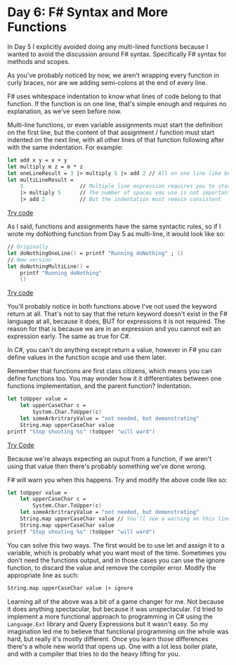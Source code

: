 # Day 6: F# Syntax and More Functions

In Day 5 I explicitly avoided doing any multi-lined functions because I wanted to avoid the discussion around F# syntax. Specifically F# syntax for methods and scopes.

As you've probably noticed by now, we aren't wrapping every function in curly braces, nor are we adding semi-colons at the end of every line.

F# uses whitespace indentation to know what lines of code belong to that function. If the function is on one line, that's simple enough and requires no explanation, as we've seen before now.

Multi-line functions, or even variable assignments must start the definition on the first line, but the content of that assignment / function must start indented on the next line, with all other lines of that function following after with the same indentation.
For example:

```fsharp
let add x y = x + y
let multiply m z = m * z
let oneLineResult = 3 |> multiply 5 |> add 2 // All on one line like before, no problem
let multiLineResult =
    3                  // Multiple line expression requires you to start on the next line
    |> multiply 5      // The number of spaces you use is not important
    |> add 2           // But the indentation must remain consistent
```
[Try code](https://try.fsharp.org/#?code=DYUwLgBAhgJjEA8IE8IF5EQNQoLAChRIBbAV2DAEsAHYVYiAL3QgYComCCiIB7AOxAAZSoIBKIAM7lIGAMwQAPgD5WMmnQgBWJatjwATBAD0xiAEFgwPvxsgIwUSAA0ESbwj8P1AE68ARqDE3OBqFJQi4lIy6AQQ8RAKphAAsuq09o6CECAIvlKSlAIQPiAAjqSUpZIovKQQYB6SYFA+kMVgABb2ggiQWSBxCSphVLSoOskAKt2epMT+ID58AGZu1FAAxlK19aSS9pQ1XpCUxNS8bVD8YEPxI-oQRskAQqSQXSD0+5ClxFCiCCbASFZogG4EIA&html=DwCwLgtgNgfAsAKAAQqaApgQwCb2ag4CdMTJcMABwFp0BHAVwEsA3AXgCIBhAewDsw6AdQAqAT0roOSAMb9BAzoIAeYAPThoAbhkhMAJwDOJNgzAAzagA4OeQhqy5EhAEY9sYu6mBq3HvD6asEA&css=Q)

As I said, functions and assignments have the same syntactic rules, so if I wrote my doNothing function from Day 5 as multi-line, it would look like so:

```fsharp
// Originally
let doNothingOneLine() = printf "Running doNothing" ; ()
// New version
let doNothingMultiLine() =
    printf "Running doNothing"
    ()
```
[Try code](https://try.fsharp.org/#?code=PTAEHkCcEsHNoHYEMA2KCeBYAUCgpgC6gAmA9gHKkEAWis4CeAMongBQCUoAvKAA4wEBAGagARACUArggR0SFKrQSwxoANyhOOHCFDk8Ad1AA3PJADO0Ughz4iZSjToBZKSgLQWjTjxygA-kERcWlZeUclOjF-QM4gA&html=DwCwLgtgNgfAsAKAAQqaApgQwCb2ag4CdMTJcMABwFp0BHAVwEsA3AXgCIBhAewDsw6AdQAqAT0roOSAMb9BAzoIAeYAPThoAbhkhMAJwDOJNgzAAzagA4OeQhqy5EhAEY9sYu6mBq3HvD6asEA&css=Q)

You'll probably notice in both functions above I've not used the keyword return at all. That's not to say that the return keyword doesn't exist in the F# language at all, because it does, BUT for expressions it is not required. The reason for that is because we are in an expression and you cannot exit an expression early. The same as true for C#.

In C#, you can't do anything except return a value, however in F# you can define values in the function scope and use them later.

Remember that functions are first class citizens, which means you can define functions too. You may wonder how it it differentiates between one functions implementation, and the parent function? Indentation.

```fsharp
let toUpper value =
    let upperCaseChar c =
        System.Char.ToUpper(c)
    let someArbritraryValue = "not needed, but demonstrating"
    String.map upperCaseChar value
printf "Stop shouting %s" (toUpper "will ward")
```
[Try Code](https://try.fsharp.org/#?code=DYUwLgBGD2CqAO8QCcIDcCGwCuIIF4BYAKAjIlEm0RQGEMBnEWgCw1QGMCTzeIBlAJ4MwIALYA6VuwkAVODWQAKDgEoe5ShAbQxIAILIARsgCWYZO0EA1LLgIQARADtokZyBAATbwBoIRtiQPmLQziKWYKbOAOaOGmT8FtExEmIY8BDUSMj0TNKomDggJCTwZs5gAGZOSdCZDCzQQSkQAKQMjhBKMAg5TgDupsDAEAPsXo6qQA&html=DwCwLgtgNgfAsAKAAQqaApgQwCb2ag4CdMTJcMABwFp0BHAVwEsA3AXgCIBhAewDsw6AdQAqAT0roOSAMb9BAzoIAeYAPThoAbhkhMAJwDOJNgzAAzagA4OeQhqy5EhAEY9sYu6mBq3HvD6asEA&css=Q)

Because we're always expecting an ouput from a function, if we aren't using that value then there's probably something we've done wrong.

F# will warn you when this happens. Try and modify the above code like so:

```fsharp
let toUpper value =
    let upperCaseChar c =
        System.Char.ToUpper(c)
    let someArbritraryValue = "not needed, but demonstrating"
    String.map upperCaseChar value // You'll see a warning on this line
    String.map upperCaseChar value
printf "Stop shouting %s" (toUpper "will ward")
```

You can solve this two ways. The first would be to use let and assign it to a variable, which is probably what you want most of the time. Sometimes you don't need the functions output, and in those cases you can use the ignore function, to discard the value and remove the compiler error. Modify the appropriate line as such:

```fsharp
String.map upperCaseChar value |> ignore
```

Learning all of the above was a bit of a game changer for me. Not because it does anything spectacular, but because it was unspectacular. I'd tried to implement a more functional approach to programming in C# using the `Language.Ext` library and Query Expressions but it wasn't easy. So my imagination led me to believe that functional programming on the whole was hard, but really it's mostly different. Once you learn those differences there's a whole new world that opens up. One with a lot less boiler plate, and with a compiler that tries to do the heavy lifting for you.
